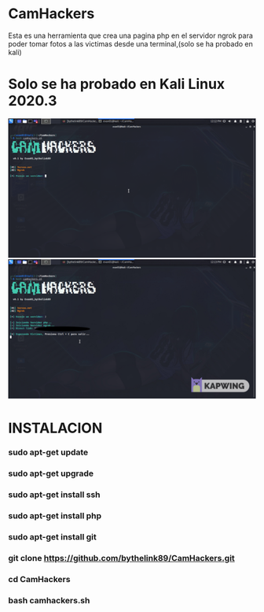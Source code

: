 # CamHackers
Esta es una herramienta que crea una pagina php en el servidor ngrok para poder
tomar fotos a las victimas desde una terminal,(solo se ha probado en kali)
# Solo se ha probado en Kali Linux 2020.3
![alt text](images/test1.png)
![alt text](images/test2.jpeg)
# INSTALACION

### sudo apt-get update

### sudo apt-get upgrade

### sudo apt-get install ssh

### sudo apt-get install php

### sudo apt-get install git

### git clone https://github.com/bythelink89/CamHackers.git

### cd CamHackers

### bash camhackers.sh

